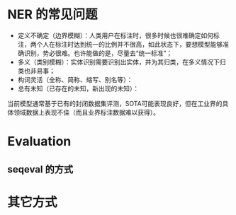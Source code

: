 # NER 的常见问题

* 定义不确定（边界模糊）：人类用户在标注时，很多时候也很难确定如何标注，两个人在标注时达到统一的比例并不很高，如此状态下，要想模型能够准确识别，势必很难。也许能做的是，尽量去“统一标准”；
* 多义（类别模糊）：实体识别需要识别出实体，并为其归类，在多义情况下归类也非易事；
* 构词灵活（全称、简称、缩写、别名等）：
* 总有未知（已存在的未知，新出现的未知）：

当前模型通常基于已有的封闭数据集评测，SOTA可能表现良好，但在工业界的具体领域数据上表现不佳（而且业界标注数据难以获得）。

# Evaluation

## seqeval 的方式



# 其它方式
